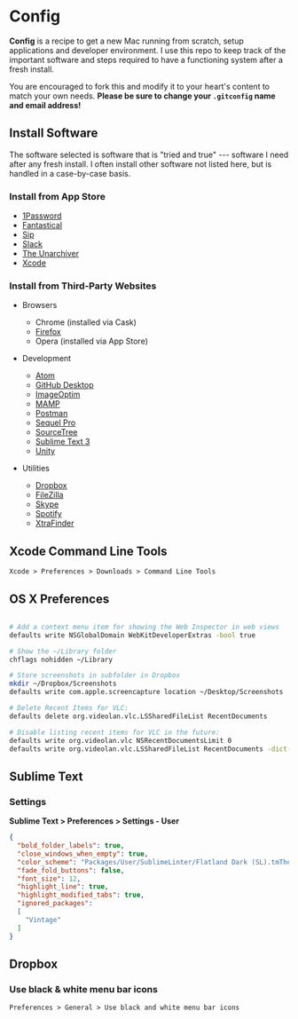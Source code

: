# Config

**Config** is a recipe to get a new Mac running from scratch, setup applications and developer environment. I use this repo to keep track of the important software and steps required to have a functioning system after a fresh install.

You are encouraged to fork this and modify it to your heart's content to match your own needs. **Please be sure to change your `.gitconfig` name and email address!**

## Install Software

The software selected is software that is "tried and true" --- software I need after any fresh install. I often install other software not listed here, but is handled in a case-by-case basis.

### Install from App Store

* [1Password](https://itunes.apple.com/app/1password-password-manager/id443987910?mt=12)
* [Fantastical](https://itunes.apple.com/app/fantastical-2-calendar-reminders/id975937182?mt=12)
* [Sip](https://itunes.apple.com/us/app/sip/id507257563?mt=12)
* [Slack](https://itunes.apple.com/app/slack/id803453959?mt=12)
* [The Unarchiver](https://itunes.apple.com/app/the-unarchiver/id425424353?mt=12)
* [Xcode](https://itunes.apple.com/app/xcode/id497799835?mt=12)

### Install from Third-Party Websites

* Browsers
  * Chrome (installed via Cask)
  * [Firefox](http://firefox.com)
  * Opera (installed via App Store)

* Development
  * [Atom](https://atom.io/download/mac)
  * [GitHub Desktop](http://mac.github.com)
  * [ImageOptim](https://imageoptim.com/ImageOptim.tbz2)
  * [MAMP](https://www.mamp.info/en/downloads/)
  * [Postman](https://www.getpostman.com)
  * [Sequel Pro](http://www.sequelpro.com/download)
  * [SourceTree](https://www.sourcetreeapp.com/download)
  * [Sublime Text 3](http://www.sublimetext.com/3)
  * [Unity](https://unity3d.com/get-unity)

* Utilities
  * [Dropbox](https://www.dropbox.com/install2)
  * [FileZilla](https://filezilla-project.org/download.php?type=client)
  * [Skype](http://www.skype.com/en/download-skype/skype-for-computer/)
  * [Spotify](https://www.spotify.com/us/download/mac/)
  * [XtraFinder](https://www.trankynam.com/xtrafinder/)

## Xcode Command Line Tools

`Xcode > Preferences > Downloads > Command Line Tools`

## OS X Preferences

```bash

# Add a context menu item for showing the Web Inspector in web views
defaults write NSGlobalDomain WebKitDeveloperExtras -bool true

# Show the ~/Library folder
chflags nohidden ~/Library

# Store screenshots in subfolder in Dropbox
mkdir ~/Dropbox/Screenshots
defaults write com.apple.screencapture location ~/Desktop/Screenshots

# Delete Recent Items for VLC:
defaults delete org.videolan.vlc.LSSharedFileList RecentDocuments

# Disable listing recent items for VLC in the future:
defaults write org.videolan.vlc NSRecentDocumentsLimit 0
defaults write org.videolan.vlc.LSSharedFileList RecentDocuments -dict-add MaxAmount 0
```

## Sublime Text

### Settings

**Sublime Text > Preferences > Settings - User**

```json
{
  "bold_folder_labels": true,
  "close_windows_when_empty": true,
  "color_scheme": "Packages/User/SublimeLinter/Flatland Dark (SL).tmTheme",
  "fade_fold_buttons": false,
  "font_size": 12,
  "highlight_line": true,
  "highlight_modified_tabs": true,
  "ignored_packages":
  [
    "Vintage"
  ]
}
```

## Dropbox

### Use black & white menu bar icons
`Preferences > General > Use black and white menu bar icons`
